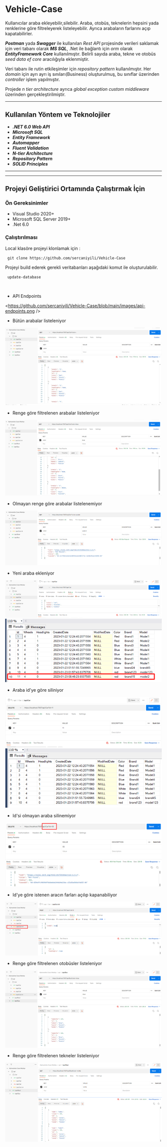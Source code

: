 # Vehicle-Case

Kullanıcılar araba ekleyebilir,silebilir. Araba, otobüs, teknelerin hepsini yada renklerine göre filtreleyerek listeleyebilir. 
Ayrıca arabaların farlarını açıp kapatabilirler.

***Postman*** yada ***Swagger*** ile kullanılan *Rest API* projesinde verileri saklamak için veri tabanı olarak ***MS SQL***, .Net ile bağlantı için *orm* olarak ***EntityFramework Core*** 
kullanılmıştır. Belirli sayıda araba, tekne ve otobüs *seed data* *ef core* aracılığıyla eklenmiştir.

Veri tabanı ile rutin etkileşimler için 
*repository pattern* kullanılmıştır. Her *domain* için ayrı ayrı iş sınıları(Business)
oluşturulmuş, bu sınıflar üzerinden *controller* işlem yapılmıştır.

Projede *n tier architecture* ayrıca *global exception custom middleware* üzerinden gerçekleştirilmiştir.


___
## Kullanılan Yöntem ve Teknolojiler
* ***.NET 6.0 Web API***
 * ***Microsoft SQL***
 * ***Entity Framework***
 * ***Automapper***
 * ***Fluent Validation***
 * ***N-tier Architecture***
 * ***Repository Pattern***
 * ***SOLID Principles***
 * ******
 
___

## Projeyi Geliştirici Ortamında Çalıştırmak İçin

### Ön Gereksinimler
* Visual Studio 2020+
* Microsoft SQL Server 2019+
* .Net 6.0

### Çalıştırılması
Local klasöre projeyi klonlamak için :
```
 git clone https://github.com/sercaniyili/Vehicle-Case
```
Projeyi build ederek gerekli veritabanları aşağıdaki komut ile oluşturulabilir.
```
 update-database
```
<br/>


- API Endpoints

<https://github.com/sercaniyili/Vehicle-Case/blob/main/images/api-endpoints.png />

- Bütün arabalar listeleniyor

<img src=https://github.com/sercaniyili/Vehicle-Case/blob/main/images/car.all.png />


- Renge göre filtrelenen arabalar listeleniyor

<img src=https://github.com/sercaniyili/Vehicle-Case/blob/main/images/car.bycolor.png />


- Olmayan renge göre arabalar listelenemiyor

<img src=https://github.com/sercaniyili/Vehicle-Case/blob/main/images/car.unmatch.png />


- Yeni araba ekleniyor

<img src=https://github.com/sercaniyili/Vehicle-Case/blob/main/images/car.add.png />

<img src=https://github.com/sercaniyili/Vehicle-Case/blob/main/images/car.add.db.true.png />


- Araba id'ye göre siliniyor

<img src=https://github.com/sercaniyili/Vehicle-Case/blob/main/images/car.delete.true.png />

<img src=https://github.com/sercaniyili/Vehicle-Case/blob/main/images/car.dele.db.png />


- Id'si olmayan araba silinemiyor

<img src=https://github.com/sercaniyili/Vehicle-Case/blob/main/images/car.delete.false.png />


- Id'ye göre istenen aracın farları açılıp kapanabiliyor

<img src=https://github.com/sercaniyili/Vehicle-Case/blob/main/images/car.lights.turn.png />


- Renge göre filtrelenen otobüsler listeleniyor

<img src=https://github.com/sercaniyili/Vehicle-Case/blob/main/images/buses.bycolor.png />


- Renge göre filtrelenen tekneler listeleniyor

<img src=https://github.com/sercaniyili/Vehicle-Case/blob/main/images/boats.bycolor.png />

